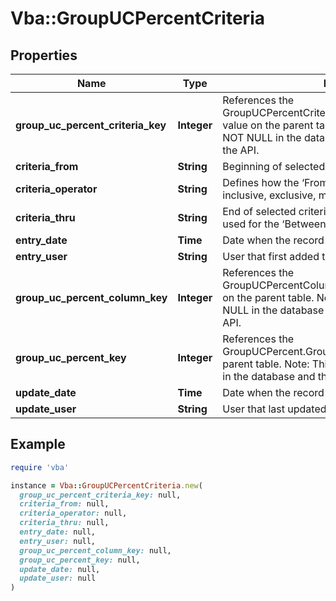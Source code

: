 # Vba::GroupUCPercentCriteria

## Properties

| Name | Type | Description | Notes |
| ---- | ---- | ----------- | ----- |
| **group_uc_percent_criteria_key** | **Integer** | References the GroupUCPercentCriteria.GroupUCPercentCriteria_Key value on the parent table. Note: This field is marked as NOT NULL in the database and therefore required by the API. |  |
| **criteria_from** | **String** | Beginning of selected criteria range. | [optional] |
| **criteria_operator** | **String** | Defines how the ‘From’ and ‘Thru’ range is treated: inclusive, exclusive, matching, etc. | [optional] |
| **criteria_thru** | **String** | End of selected criteria range. This criterion is only used for the ‘Between’ operation. | [optional] |
| **entry_date** | **Time** | Date when the record was first added to the system. | [optional] |
| **entry_user** | **String** | User that first added the record to the system. | [optional] |
| **group_uc_percent_column_key** | **Integer** | References the GroupUCPercentColumn.GroupUCPercentColumn_Key on the parent table. Note: This field is marked as NOT NULL in the database and therefore required by the API. |  |
| **group_uc_percent_key** | **Integer** | References the GroupUCPercent.GroupUCPercent_Key value on the parent table. Note: This field is marked as NOT NULL in the database and therefore required by the API. |  |
| **update_date** | **Time** | Date when the record was last updated in the system. | [optional] |
| **update_user** | **String** | User that last updated the record in the system. | [optional] |

## Example

```ruby
require 'vba'

instance = Vba::GroupUCPercentCriteria.new(
  group_uc_percent_criteria_key: null,
  criteria_from: null,
  criteria_operator: null,
  criteria_thru: null,
  entry_date: null,
  entry_user: null,
  group_uc_percent_column_key: null,
  group_uc_percent_key: null,
  update_date: null,
  update_user: null
)
```

